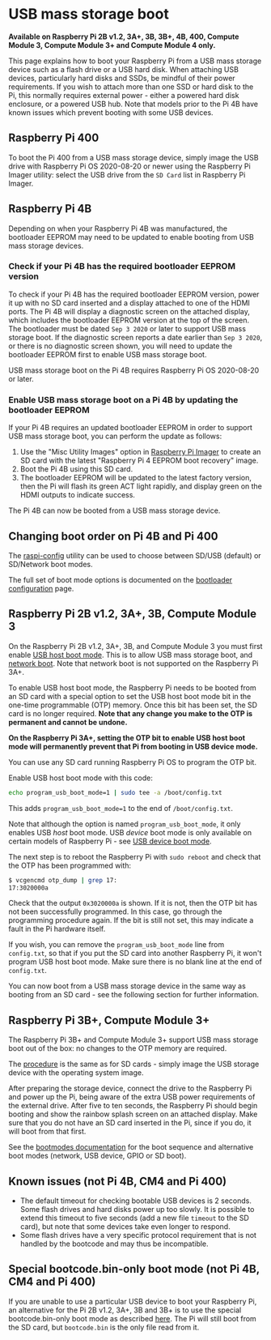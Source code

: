 # USB mass storage boot

**Available on Raspberry Pi 2B v1.2, 3A+, 3B, 3B+, 4B, 400, Compute Module 3, Compute Module 3+ and Compute Module 4 only.**

This page explains how to boot your Raspberry Pi from a USB mass storage device such as a flash drive or a USB hard disk. When attaching USB devices, particularly hard disks and SSDs, be mindful of their power requirements. If you wish to attach more than one SSD or hard disk to the Pi, this normally requires external power - either a powered hard disk enclosure, or a powered USB hub. Note that models prior to the Pi 4B have known issues which prevent booting with some USB devices.

<a name="pi400"></a>
## Raspberry Pi 400
To boot the Pi 400 from a USB mass storage device, simply image the USB drive with Raspberry Pi OS 2020-08-20 or newer using the Raspberry Pi Imager utility: select the USB drive from the `SD Card` list in Raspberry Pi Imager.

<a name="pi4"></a>
## Raspberry Pi 4B
Depending on when your Raspberry Pi 4B was manufactured, the bootloader EEPROM may need to be updated to enable booting from USB mass storage devices. 

### Check if your Pi 4B has the required bootloader EEPROM version

To check if your Pi 4B has the required bootloader EEPROM version, power it up with no SD card inserted and a display attached to one of the HDMI ports. The Pi 4B will display a diagnostic screen on the attached display, which includes the bootloader EEPROM version at the top of the screen. The bootloader must be dated `Sep 3 2020` or later to support USB mass storage boot. If the diagnostic screen reports a date earlier than `Sep 3 2020`, or there is no diagnostic screen shown, you will need to update the bootloader EEPROM first to enable USB mass storage boot.

USB mass storage boot on the Pi 4B requires Raspberry Pi OS 2020-08-20 or later.


### Enable USB mass storage boot on a Pi 4B by updating the bootloader EEPROM
If your Pi 4B requires an updated bootloader EEPROM in order to support USB mass storage boot, you can perform the update as follows:

1. Use the "Misc Utility Images" option in [Raspberry Pi Imager](https://www.raspberrypi.org/downloads/) to create an SD card with the latest "Raspberry Pi 4 EEPROM boot recovery" image.
1. Boot the Pi 4B using this SD card.
1. The bootloader EEPROM will be updated to the latest factory version, then the Pi will flash its green ACT light rapidly, and display green on the HDMI outputs to indicate success.

The Pi 4B can now be booted from a USB mass storage device.

## Changing boot order on Pi 4B and Pi 400

The [raspi-config](../../../configuration/raspi-config.md) utility can be used to choose between SD/USB (default) or SD/Network boot modes.

The full set of boot mode options is documented on the [bootloader configuration](../bcm2711_bootloader_config.md) page.


## Raspberry Pi 2B v1.2, 3A+, 3B, Compute Module 3

On the Raspberry Pi 2B v1.2, 3A+, 3B, and Compute Module 3 you must first enable [USB host boot mode](host.md). This is to allow USB mass storage boot, and [network boot](net.md). Note that network boot is not supported on the Raspberry Pi 3A+.

To enable USB host boot mode, the Raspberry Pi needs to be booted from an SD card with a special option to set the USB host boot mode bit in the one-time programmable (OTP) memory. Once this bit has been set, the SD card is no longer required. **Note that any change you make to the OTP is permanent and cannot be undone.**

**On the Raspberry Pi 3A+, setting the OTP bit to enable USB host boot mode will permanently prevent that Pi from booting in USB device mode.**

You can use any SD card running Raspberry Pi OS to program the OTP bit.

Enable USB host boot mode with this code:

```bash
echo program_usb_boot_mode=1 | sudo tee -a /boot/config.txt
```

This adds `program_usb_boot_mode=1` to the end of `/boot/config.txt`.

Note that although the option is named `program_usb_boot_mode`, it only enables USB *host* boot mode. USB *device* boot mode is only available on certain models of Raspberry Pi - see [USB device boot mode](device.md).

The next step is to reboot the Raspberry Pi with `sudo reboot` and check that the OTP has been programmed with:

```bash
$ vcgencmd otp_dump | grep 17:
17:3020000a
```

Check that the output `0x3020000a` is shown. If it is not, then the OTP bit has not been successfully programmed. In this case, go through the programming procedure again. If the bit is still not set, this may indicate a fault in the Pi hardware itself.

If you wish, you can remove the `program_usb_boot_mode` line from `config.txt`, so that if you put the SD card into another Raspberry Pi, it won't program USB host boot mode. Make sure there is no blank line at the end of `config.txt`.

You can now boot from a USB mass storage device in the same way as booting from an SD card - see the following section for further information.

## Raspberry Pi 3B+, Compute Module 3+

The Raspberry Pi 3B+ and Compute Module 3+ support USB mass storage boot out of the box: no changes to the OTP memory are required.

The [procedure](../../../installation/installing-images) is the same as for SD cards - simply image the USB storage device with the operating system image.

After preparing the storage device, connect the drive to the Raspberry Pi and power up the Pi, being aware of the extra USB power requirements of the external drive.
After five to ten seconds, the Raspberry Pi should begin booting and show the rainbow splash screen on an attached display. Make sure that you do not have an SD card inserted in the Pi, since if you do, it will boot from that first.

See the [bootmodes documentation](README.md) for the boot sequence and alternative boot modes (network, USB device, GPIO or SD boot).

## Known issues (not Pi 4B, CM4 and Pi 400)

- The default timeout for checking bootable USB devices is 2 seconds. Some flash drives and hard disks power up too slowly. It is possible to extend this timeout to five seconds (add a new file `timeout` to the SD card), but note that some devices take even longer to respond.
- Some flash drives have a very specific protocol requirement that is not handled by the bootcode and may thus be incompatible.

## Special bootcode.bin-only boot mode (not Pi 4B, CM4 and Pi 400)
If you are unable to use a particular USB device to boot your Raspberry Pi, an alternative for the Pi 2B v1.2, 3A+, 3B and 3B+ is to use the special bootcode.bin-only boot mode as described [here](README.md). The Pi will still boot from the SD card, but `bootcode.bin` is the only file read from it.
